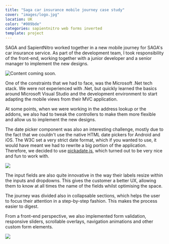 ```yaml
---
title: "Saga car insurance mobile journey case study"
cover: "images/logo.jpg"
location: UK
color: "#009bde"
categories: sapientnitro web forms inverted
template: project
---
```


SAGA and SapientNitro worked together in a new mobile journey for SAGA's car insurance service. As part of the development team, I took responsibility of the front-end, working together with a junior developer and a senior manager to implement the new designs.

![Content coming soon.](/work/saga/images/0.png)

One of the constraints that we had to face, was the Microsoft .Net tech stack. We were not experienced with .Net, but quickly learned the basics around Microsoft Visual Studio and the development environment to start adapting the mobile views from their MVC application.

At some points, when we were working in the address lookup or the addons, we also had to tweak the controllers to make them more flexible and allow us to implement the new designs.

The date picker component was also an interesting challenge, mostly due to the fact that we couldn't use the native HTML date pickers for Android and iOS. The W3C set a very strict date format, which if you wanted to use, it would have meant we had to rewrite a big portion of the application. Therefore, we decided to use [pickadate.js](http://amsul.ca/pickadate.js/), which turned out to be very nice and fun to work with.

![](/work/saga/images/1.png)

The input fields are also quite innovative in the way their labels resize within the inputs and dropdowns. This gives the customer a better UX, allowing them to know at all times the name of the fields whilst optimising the space.

The journey was divided also in collapsable sections, which helps the user to focus their attention in a step-by-step fashion. This makes the process easier to digest.

From a front-end perspective, we also implemented form validation, responsive sliders, scrollable overlays, navigation animations and other custom form elements.

![](/work/saga/images/2.jpg)
